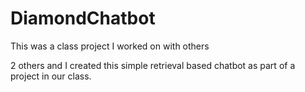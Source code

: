 # DiamondChatbot
This was a class project I worked on with others

2 others and I created this simple retrieval based chatbot as part of a project in our class.
